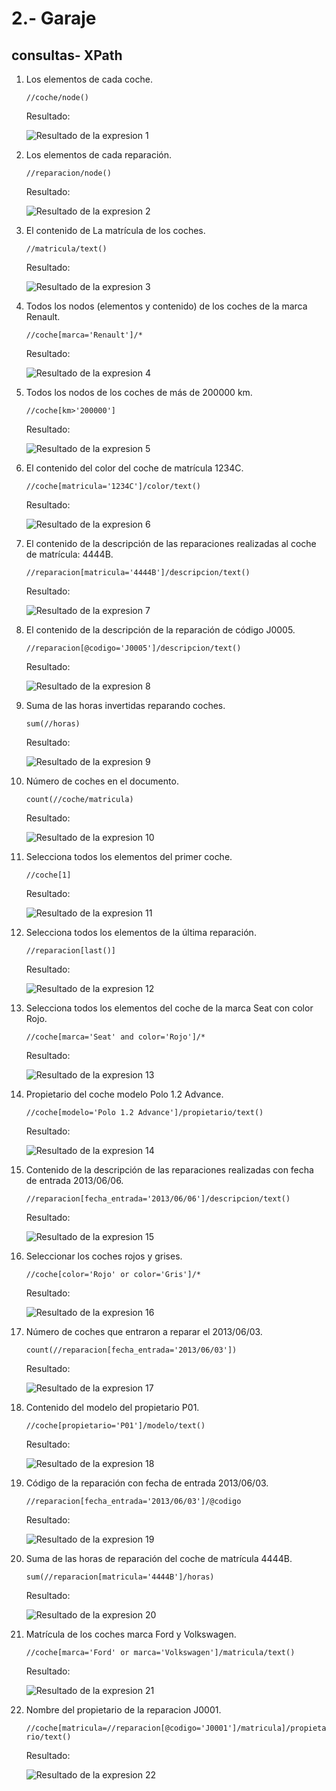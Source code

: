 # 2.- Garaje
## consultas- XPath
1. Los elementos de cada coche. 

    `//coche/node()`

    Resultado:

    ![Resultado de la expresion 1](images\solucion1.png)

2. Los elementos de cada reparación. 

    `//reparacion/node()`

    Resultado:

    ![Resultado de la expresion 2](images\solucion2.png)

3. El contenido de La matrícula de los coches. 

    `//matricula/text()`

    Resultado:

    ![Resultado de la expresion 3](images\solucion3.png)

4. Todos los nodos (elementos y contenido) de los coches de la marca Renault. 

    `//coche[marca='Renault']/*`

    Resultado:

    ![Resultado de la expresion 4](images\solucion4.png)

5. Todos los nodos de los coches de más de 200000 km. 

    `//coche[km>'200000']`

    Resultado:

    ![Resultado de la expresion 5](images\solucion5.png)

6. El contenido del color del coche de matrícula 1234C. 

    `//coche[matricula='1234C']/color/text()`

    Resultado:

    ![Resultado de la expresion 6](images\solucion6.png)  

7. El contenido de la descripción de las reparaciones realizadas al coche de matrícula: 4444B.

    `//reparacion[matricula='4444B']/descripcion/text()`

    Resultado:

    ![Resultado de la expresion 7](images\solucion7.png)

8. El contenido de la descripción de la reparación de código J0005.

    `//reparacion[@codigo='J0005']/descripcion/text()`

    Resultado:

    ![Resultado de la expresion 8](images\solucion8.png)

9. Suma de las horas invertidas reparando coches. 

    `sum(//horas)`

    Resultado:

    ![Resultado de la expresion 9](images\solucion9.png)

10. Número de coches en el documento.

    `count(//coche/matricula)`

    Resultado:

    ![Resultado de la expresion 10](images\solucion10.png)

11. Selecciona todos los elementos del primer coche.

    `//coche[1]`

    Resultado:

    ![Resultado de la expresion 11](images\solucion11.png)

12. Selecciona todos los elementos de la última reparación.

    `//reparacion[last()]`

    Resultado:

    ![Resultado de la expresion 12](images\solucion12.png)

13. Selecciona todos los elementos del coche de la marca Seat con color Rojo. 

    `//coche[marca='Seat' and color='Rojo']/*`

    Resultado:

    ![Resultado de la expresion 13](images\solucion13.png)

14. Propietario del coche modelo Polo 1.2 Advance. 

    `//coche[modelo='Polo 1.2 Advance']/propietario/text()`

    Resultado:

    ![Resultado de la expresion 14](images\solucion14.png)

15. Contenido de la descripción de las reparaciones realizadas con fecha de entrada 2013/06/06.

    `//reparacion[fecha_entrada='2013/06/06']/descripcion/text()`

    Resultado:

    ![Resultado de la expresion 15](images\solucion15.png)

16. Seleccionar los coches rojos y grises. 

    `//coche[color='Rojo' or color='Gris']/*`

    Resultado:

    ![Resultado de la expresion 16](images\solucion16.png)

17. Número de coches que entraron a reparar el 2013/06/03. 

    `count(//reparacion[fecha_entrada='2013/06/03'])`

    Resultado:

    ![Resultado de la expresion 17](images\solucion17.png)


18. Contenido del modelo del propietario P01. 

    `//coche[propietario='P01']/modelo/text()`

    Resultado:

    ![Resultado de la expresion 18](images\solucion18.png)

19. Código de la reparación con fecha de entrada 2013/06/03. 

    `//reparacion[fecha_entrada='2013/06/03']/@codigo`

    Resultado:

    ![Resultado de la expresion 19](images\solucion19.png)

20. Suma de las horas de reparación del coche de matrícula 4444B. 

    `sum(//reparacion[matricula='4444B']/horas)`

    Resultado:

    ![Resultado de la expresion 20](images\solucion20.png)

21. Matrícula de los coches marca Ford y Volkswagen.

    `//coche[marca='Ford' or marca='Volkswagen']/matricula/text()`

    Resultado:

    ![Resultado de la expresion 21](images\solucion21.png)

22. Nombre del propietario de la reparacion J0001.
    
    `//coche[matricula=//reparacion[@codigo='J0001']/matricula]/propietario/text()`

    Resultado:

    ![Resultado de la expresion 22](images\solucion22.png)